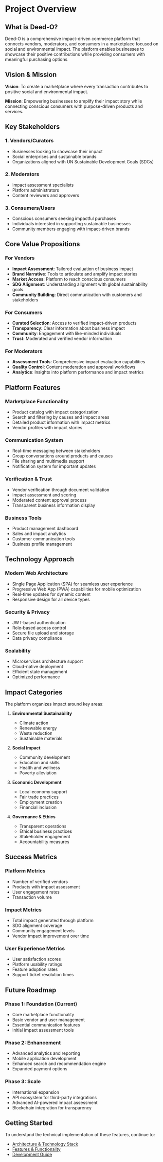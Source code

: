 # Project Overview

## What is Deed-O?

Deed-O is a comprehensive impact-driven commerce platform that connects vendors, moderators, and consumers in a marketplace focused on social and environmental impact. The platform enables businesses to showcase their positive contributions while providing consumers with meaningful purchasing options.

## Vision & Mission

**Vision**: To create a marketplace where every transaction contributes to positive social and environmental impact.

**Mission**: Empowering businesses to amplify their impact story while connecting conscious consumers with purpose-driven products and services.

## Key Stakeholders

### 1. Vendors/Curators
- Businesses looking to showcase their impact
- Social enterprises and sustainable brands
- Organizations aligned with UN Sustainable Development Goals (SDGs)

### 2. Moderators
- Impact assessment specialists
- Platform administrators
- Content reviewers and approvers

### 3. Consumers/Users
- Conscious consumers seeking impactful purchases
- Individuals interested in supporting sustainable businesses
- Community members engaging with impact-driven brands

## Core Value Propositions

### For Vendors
- **Impact Assessment**: Tailored evaluation of business impact
- **Brand Narrative**: Tools to articulate and amplify impact stories
- **Market Access**: Platform to reach conscious consumers
- **SDG Alignment**: Understanding alignment with global sustainability goals
- **Community Building**: Direct communication with customers and stakeholders

### For Consumers
- **Curated Selection**: Access to verified impact-driven products
- **Transparency**: Clear information about business impact
- **Community**: Engagement with like-minded individuals
- **Trust**: Moderated and verified vendor information

### For Moderators
- **Assessment Tools**: Comprehensive impact evaluation capabilities
- **Quality Control**: Content moderation and approval workflows
- **Analytics**: Insights into platform performance and impact metrics

## Platform Features

### Marketplace Functionality
- Product catalog with impact categorization
- Search and filtering by causes and impact areas
- Detailed product information with impact metrics
- Vendor profiles with impact stories

### Communication System
- Real-time messaging between stakeholders
- Group conversations around products and causes
- File sharing and multimedia support
- Notification system for important updates

### Verification & Trust
- Vendor verification through document validation
- Impact assessment and scoring
- Moderated content approval process
- Transparent business information display

### Business Tools
- Product management dashboard
- Sales and impact analytics
- Customer communication tools
- Business profile management

## Technology Approach

### Modern Web Architecture
- Single Page Application (SPA) for seamless user experience
- Progressive Web App (PWA) capabilities for mobile optimization
- Real-time updates for dynamic content
- Responsive design for all device types

### Security & Privacy
- JWT-based authentication
- Role-based access control
- Secure file upload and storage
- Data privacy compliance

### Scalability
- Microservices architecture support
- Cloud-native deployment
- Efficient state management
- Optimized performance

## Impact Categories

The platform organizes impact around key areas:

1. **Environmental Sustainability**
   - Climate action
   - Renewable energy
   - Waste reduction
   - Sustainable materials

2. **Social Impact**
   - Community development
   - Education and skills
   - Health and wellness
   - Poverty alleviation

3. **Economic Development**
   - Local economy support
   - Fair trade practices
   - Employment creation
   - Financial inclusion

4. **Governance & Ethics**
   - Transparent operations
   - Ethical business practices
   - Stakeholder engagement
   - Accountability measures

## Success Metrics

### Platform Metrics
- Number of verified vendors
- Products with impact assessment
- User engagement rates
- Transaction volume

### Impact Metrics
- Total impact generated through platform
- SDG alignment coverage
- Community engagement levels
- Vendor impact improvement over time

### User Experience Metrics
- User satisfaction scores
- Platform usability ratings
- Feature adoption rates
- Support ticket resolution times

## Future Roadmap

### Phase 1: Foundation (Current)
- Core marketplace functionality
- Basic vendor and user management
- Essential communication features
- Initial impact assessment tools

### Phase 2: Enhancement
- Advanced analytics and reporting
- Mobile application development
- Enhanced search and recommendation engine
- Expanded payment options

### Phase 3: Scale
- International expansion
- API ecosystem for third-party integrations
- Advanced AI-powered impact assessment
- Blockchain integration for transparency

## Getting Started

To understand the technical implementation of these features, continue to:
- [Architecture & Technology Stack](./architecture.md)
- [Features & Functionality](./features.md)
- [Development Guide](./development.md)